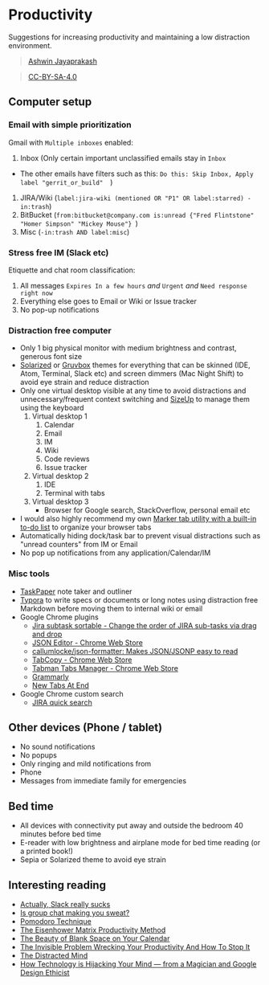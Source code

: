 # Productivity

Suggestions for increasing productivity and maintaining a low distraction environment.

> [Ashwin Jayaprakash](https://ashwinjay.github.io/)

> [CC-BY-SA-4.0](https://creativecommons.org/licenses/by-sa/4.0/)

## Computer setup

### Email with simple prioritization

Gmail with `Multiple inboxes` enabled:
1. Inbox (Only certain important unclassified emails stay in `Inbox`
 * The other emails have filters such as this: `Do this: Skip Inbox, Apply label "gerrit_or_build"	`)
1. JIRA/Wiki (`label:jira-wiki (mentioned OR "P1" OR label:starred) -in:trash`)
1. BitBucket (`from:bitbucket@company.com is:unread {"Fred Flintstone" "Homer Simpson" "Mickey Mouse"} `)
1. Misc (`-in:trash AND label:misc`)

### Stress free IM (Slack etc)

Etiquette and chat room classification:

1. All messages `Expires In a few hours` *and* `Urgent` *and* `Need response right now`
1. Everything else goes to Email or Wiki or Issue tracker
1. No pop-up notifications

### Distraction free computer

* Only 1 big physical monitor with medium brightness and contrast, generous font size
* [Solarized](http://ethanschoonover.com/solarized) or [Gruvbox](https://www.google.com/search?q=gruvbox+theme) themes for everything that can be skinned (IDE, Atom, Terminal, Slack etc) and screen dimmers (Mac Night Shift) to avoid eye strain and reduce distraction
* Only one virtual desktop visible at any time to avoid distractions and unnecessary/frequent context switching and [SizeUp](http://www.irradiatedsoftware.com/sizeup/) to manage them using the keyboard
  1. Virtual desktop 1
     1. Calendar
     1. Email
     1. IM
     1. Wiki
     1. Code reviews
     1. Issue tracker
  1. Virtual desktop 2
     1. IDE
     1. Terminal with tabs
  1. Virtual desktop 3
     * Browser for Google search, StackOverflow, personal email etc
* I would also highly recommend my own [Marker tab utility with a built-in to-do list](https://github.com/AshwinJay/todo) to organize your browser tabs
* Automatically hiding dock/task bar to prevent visual distractions such as "unread counters" from IM or Email
* No pop up notifications from any application/Calendar/IM


### Misc tools
* [TaskPaper](https://www.taskpaper.com/) note taker and outliner
* [Typora](https://typora.io/) to write specs or documents or long notes using distraction free Markdown before moving them to internal wiki or email
* Google Chrome plugins
  * [Jira subtask sortable - Change the order of JIRA sub-tasks via drag and drop](https://github.com/gaerae/jira-subtask-sortable)  
  * [JSON Editor - Chrome Web Store](https://chrome.google.com/webstore/detail/json-editor/lhkmoheomjbkfloacpgllgjcamhihfaj)  
  * [callumlocke/json-formatter: Makes JSON/JSONP easy to read](https://github.com/callumlocke/json-formatter)  
  * [TabCopy - Chrome Web Store](https://chrome.google.com/webstore/detail/tabcopy/micdllihgoppmejpecmkilggmaagfdmb)  
  * [Tabman Tabs Manager - Chrome Web Store](https://chrome.google.com/webstore/detail/tabman-tabs-manager/hgmnkflcjcohihpdcniifjbafcdelhlm)  
  * [Grammarly](http://grammarly.com/)
  * [New Tabs At End](https://chrome.google.com/webstore/detail/new-tabs-at-end/bgogjfbkjgjhonhikkkflpkgpcpfljoa)
* Google Chrome custom search
  * [JIRA quick search](https://stackoverflow.com/questions/17239740/add-jira-quick-search-to-chrome-omnibox)

## Other devices (Phone / tablet)

* No sound notifications
* No popups
* Only ringing and mild notifications from
 * Phone
 * Messages from immediate family for emergencies

## Bed time

* All devices with connectivity put away and outside the bedroom 40 minutes before bed time
* E-reader with low brightness and airplane mode for bed time reading (or a printed book!)
 * Sepia or Solarized theme to avoid eye strain

## Interesting reading
* [Actually, Slack really sucks](https://medium.com/@chrisjbatts/actually-slack-really-sucks-625802f1420a)
* [Is group chat making you sweat?](https://m.signalvnoise.com/is-group-chat-making-you-sweat-744659addf7d)
* [Pomodoro Technique](http://pomodorotechnique.com/)
* [The Eisenhower Matrix Productivity Method](http://blog.trello.com/eisenhower-matrix-productivity-tool-trello-board)
* [The Beauty of Blank Space on Your Calendar](http://www.andrewmerle.com/blog/2016/1/11/the-beauty-of-blank-space-on-your-calendar)
* [The Invisible Problem Wrecking Your Productivity And How To Stop It](http://blog.trello.com/why-context-switching-ruins-productivity/)
* [The Distracted Mind](https://youtu.be/7Wg0ho9UELY)
* [How Technology is Hijacking Your Mind — from a Magician and Google Design Ethicist](https://medium.com/swlh/how-technology-hijacks-peoples-minds-from-a-magician-and-google-s-design-ethicist-56d62ef5edf3)

